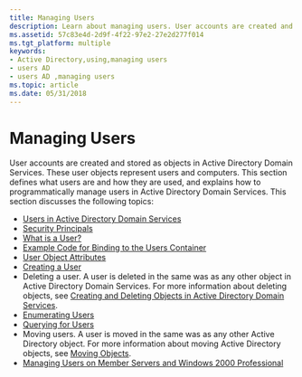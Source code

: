 ```yaml
---
title: Managing Users
description: Learn about managing users. User accounts are created and stored as objects in Active Directory Domain Services.
ms.assetid: 57c83e4d-2d9f-4f22-97e2-27e2d277f014
ms.tgt_platform: multiple
keywords:
- Active Directory,using,managing users
- users AD
- users AD ,managing users
ms.topic: article
ms.date: 05/31/2018
---
```


# Managing Users

User accounts are created and stored as objects in Active Directory Domain Services. These user objects represent users and computers. This section defines what users are and how they are used, and explains how to programmatically manage users in Active Directory Domain Services. This section discusses the following topics:

-   [Users in Active Directory Domain Services](users-in-active-directory-domain-services.md)
-   [Security Principals](security-principals.md)
-   [What is a User?](what-is-a-user.md)
-   [Example Code for Binding to the Users Container](example-code-for-binding-to-the-users-container.md)
-   [User Object Attributes](user-object-attributes.md)
-   [Creating a User](creating-a-user.md)
-   Deleting a user. A user is deleted in the same was as any other object in Active Directory Domain Services. For more information about deleting objects, see [Creating and Deleting Objects in Active Directory Domain Services](creating-and-deleting-objects-in-active-directory-domain-services.md).
-   [Enumerating Users](enumerating-users.md)
-   [Querying for Users](querying-for-users.md)
-   Moving users. A user is moved in the same was as any other Active Directory object. For more information about moving Active Directory objects, see [Moving Objects](moving-objects.md).
-   [Managing Users on Member Servers and Windows 2000 Professional](managing-users-on-member-servers-and-windows-2000-professional.md)

 

 




